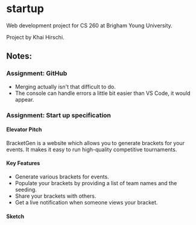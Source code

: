 # startup
Web development project for CS 260 at Brigham Young University.

Project by Khai Hirschi.

## Notes:

### Assignment: GitHub
- Merging actually isn't that difficult to do.
- The console can handle errors a little bit easier than VS Code, it would appear.

### Assignment: Start up specification

#### Elevator Pitch
BracketGen is a website which allows you to generate brackets for your events. It makes it easy to run high-quality competitive tournaments.

#### Key Features
- Generate various brackets for events.
- Populate your brackets by providing a list of team names and the seeding.
- Share your brackets with others.
- Get a live notification when someone views your bracket.

#### Sketch
